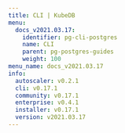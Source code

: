 ```yaml
---
title: CLI | KubeDB
menu:
  docs_v2021.03.17:
    identifier: pg-cli-postgres
    name: CLI
    parent: pg-postgres-guides
    weight: 100
menu_name: docs_v2021.03.17
info:
  autoscaler: v0.2.1
  cli: v0.17.1
  community: v0.17.1
  enterprise: v0.4.1
  installer: v0.17.1
  version: v2021.03.17
---
```


